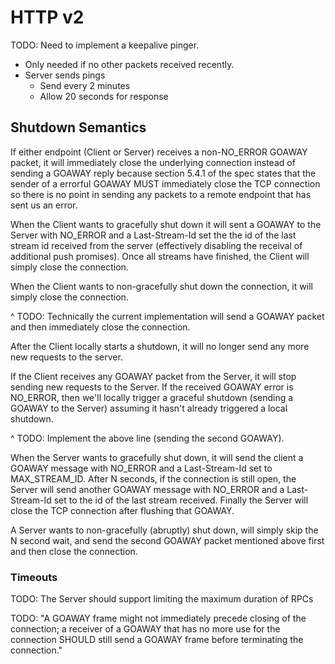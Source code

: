 # HTTP v2


TODO: Need to implement a keepalive pinger.
- Only needed if no other packets received recently.
- Server sends pings
    - Send every 2 minutes
    - Allow 20 seconds for response

## Shutdown Semantics

If either endpoint (Client or Server) receives a non-NO_ERROR GOAWAY packet, it will immediately close the underlying connection instead of sending a GOAWAY reply because section 5.4.1 of the spec states that the sender of a errorful GOAWAY MUST immediately close the TCP connection so there is no point in sending any packets to a remote endpoint that has sent us an error.

When the Client wants to gracefully shut down it will sent a GOAWAY to the Server with NO_ERROR and a Last-Stream-Id set the the id of the last stream id received from the server (effectively disabling the receival of additional push promises). Once all streams have finished, the Client will simply close the connection.

When the Client wants to non-gracefully shut down the connection, it will simply close the connection.

^ TODO: Technically the current implementation will send a GOAWAY packet and then immediately close the connection.

After the Client locally starts a shutdown, it will no longer send any more new requests to the server.

If the Client receives any GOAWAY packet from the Server, it will stop sending new requests to the Server. If the received GOAWAY error is NO_ERROR, then we'll locally trigger a graceful shutdown (sending a GOAWAY to the Server) assuming it hasn't already triggered a local shutdown.

^ TODO: Implement the above line (sending the second GOAWAY).

When the Server wants to gracefully shut down, it will send the client a GOAWAY message with NO_ERROR and a Last-Stream-Id set to MAX_STREAM_ID. After N seconds, if the connection is still open, the Server will send another GOAWAY message with NO_ERROR and a Last-Stream-Id set to the id of the last stream received. Finally the Server will close the TCP connection after flushing that GOAWAY.

A Server wants to non-gracefully (abruptly) shut down, will simply skip the N second wait, and send the second GOAWAY packet mentioned above first and then close the connection.

<!-- When a Server receives a GOAWAY packet with NO_ERROR from the Client, it will send a reply with a GOAWAY with NO_ERROR and a Last-Stream-Id set to the  -->


### Timeouts

TODO: The Server should support limiting the maximum duration of RPCs


TODO: "A GOAWAY frame might not immediately precede closing of the connection; a receiver of a GOAWAY that has no more use for the connection SHOULD still send a GOAWAY frame before terminating the connection."
